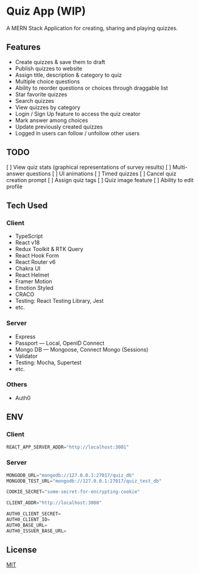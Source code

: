 # Quiz App (WIP)
A MERN Stack Application for creating, sharing and playing quizzes.

## Features
* Create quizzes & save them to draft
* Publish quizzes to website
* Assign title, description & category to quiz
* Multiple choice questions
* Ability to reorder questions or choices through draggable list
* Star favorite quizzes
* Search quizzes
* View quizzes by category
* Login / Sign Up feature to access the quiz creator
* Mark answer among choices
* Update previously created quizzes
* Logged in users can follow / unfollow other users

## TODO
[ ] View quiz stats (graphical representations of survey results)
[ ] Multi-answer questions
[ ] UI animations
[ ] Timed quizzes
[ ] Cancel quiz creation prompt
[ ] Assign quiz tags
[ ] Quiz image feature
[ ] Ability to edit profile

## Tech Used
### Client
* TypeScript
* React v18
* Redux Toolkit & RTK Query
* React Hook Form
* React Router v6
* Chakra UI
* React Helmet
* Framer Motion
* Emotion Styled
* CRACO
* Testing: React Testing Library, Jest
* etc.

### Server
* Express
* Passport &mdash; Local, OpenID Connect
* Mongo DB &mdash; Mongoose, Connect Mongo (Sessions)
* Validator
* Testing: Mocha, Supertest
* etc.

### Others
* Auth0

## ENV
### Client
```python
REACT_APP_SERVER_ADDR="http://localhost:3001"
```
### Server
```python
MONGODB_URL="mongodb://127.0.0.1:27017/quiz_db"
MONGODB_TEST_URL="mongodb://127.0.0.1:27017/quiz_test_db"

COOKIE_SECRET="some-secret-for-encrypting-cookie"

CLIENT_ADDR="http://localhost:3000"

AUTH0_CLIENT_SECRET=
AUTH0_CLIENT_ID=
AUTH0_BASE_URL=
AUTH0_ISSUER_BASE_URL=
```

## License
[MIT](./LICENSE.md)